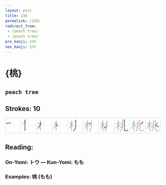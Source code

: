 ```yaml
---
layout: post
title: 236
permalink: /236/
redirect_from:
 - /peach tree/
 - /peach tree/
pre_kanji: 235
nex_kanji: 237
---
```


# {桃}

## `peach tree`

## Strokes: 10

<div class="stroke"><img src="../images/E6A183.png" /></div>

## Reading:

### On-Yomi: トウ &mdash; Kun-Yomi: もも

### Examples: 桃 (もも)
